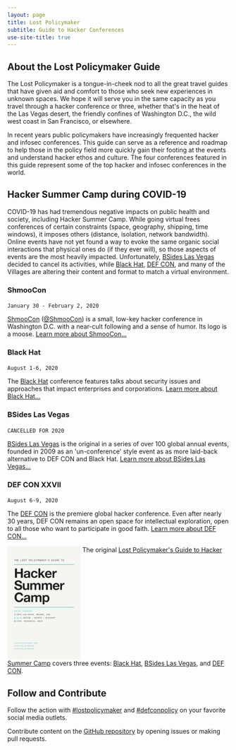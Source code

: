 ```yaml
---
layout: page
title: Lost Policymaker
subtitle: Guide to Hacker Conferences
use-site-title: true
---
```


## About the Lost Policymaker Guide
The Lost Policymaker is a tongue-in-cheek nod to all the great travel guides that have given aid and comfort to those who seek new experiences in unknown spaces. We hope it will serve you in the same capacity as you travel through a hacker conference or three, whether that's in the heat of the Las Vegas desert, the friendly confines of Washington D.C., the wild west coast in San Francisco, or elsewhere.

In recent years public policymakers have increasingly frequented hacker and infosec conferences. This guide can serve as a reference and roadmap to help those in the policy field more quickly gain their footing at the events and understand hacker ethos and culture. The four conferences featured in this guide represent some of the top hacker and infosec conferences in the world.

## Hacker Summer Camp during COVID-19
COVID-19 has had tremendous negative impacts on public health and society, including Hacker Summer Camp. While going virtual frees conferences of certain constraints (space, geography, shipping, time windows), it imposes others (distance, isolation, network bandwidth). Online events have not yet found a way to evoke the same organic social interactions that physical ones do (if they ever will), so those aspects of events are the most heavily impacted. Unfortunately, [BSides Las Vegas](bsideslv) decided to cancel its activities, while [Black Hat](blackhat), [DEF CON](defcon), and many of the Villages are altering their content and format to match a virtual environment. 


### ShmooCon
`January 30 - February 2, 2020`

[ShmooCon](https://ShmooCon.org) ([@ShmooCon](https://twitter.com/ShmooCon)) is a small, low-key hacker conference in Washington D.C. with a near-cult following and a sense of humor. Its logo is a moose. [Learn more about ShmooCon...](ShmooCon)

### Black Hat
`August 1-6, 2020`

The [Black Hat](https://blackhat.com) conference features talks about security issues and approaches that impact enterprises and corporations. [Learn more about Black Hat...](blackhat)

### BSides Las Vegas
`CANCELLED FOR 2020`

[BSides Las Vegas](https://bsideslv.org) is the original in a series of over 100 global annual events, founded in 2009 as an 'un-conference' style event as as more laid-back alternative to DEF CON and Black Hat. [Learn more about BSides Las Vegas...](bsideslv)

### DEF CON XXVII
`August 6-9, 2020`

The [DEF CON](https://defcon.org) is the premiere global hacker conference. Even after nearly 30 years, DEF CON remains an open space for intellectual exploration, open to all those who want to participate in good faith. [Learn more about DEF CON...](defcon)

<a href="guide"><img src="LostPolicymaker_HackerSummerCamp_2019.png" align="top" align="right" style="max-width: 33%" class="img-thumbnail" alt="Download The Lost Policymaker's Guide to Hacker Summer Camp, 2019"></a>
The original [Lost Policymaker's Guide to Hacker Summer Camp](guide) covers three events: [Black Hat](https://blackhat.com), [BSides Las Vegas](https://bsideslv.org), and [DEF CON](https://defcon.org).

## Follow and Contribute

Follow the action with [#lostpolicymaker](https://twitter.com/search?q=%23lostpolicymaker) and [#defconpolicy](https://twitter.com/search?q=%23defconpolicy) on your favorite social media outlets.

Contribute content on the [GitHub repository](https://github.com/lostpolicymaker/lostpolicymaker.github.io) by opening issues or making pull requests.
